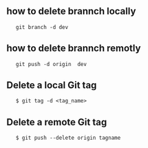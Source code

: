 ## how to delete brannch locally 
       git branch -d dev
       
## how to delete brannch remotly 
       git push -d origin  dev




## Delete a local Git tag
       $ git tag -d <tag_name>

## Delete a remote Git tag
       $ git push --delete origin tagname

